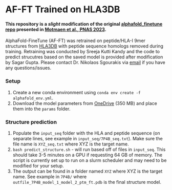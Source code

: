 # AF-FT Trained on HLA3DB

#### This repository is a _slight_ modification of the original [alphafold_finetune repo](https://github.com/phbradley/alphafold_finetune) presented in [Motmaen et al., PNAS 2023](https://doi.org/10.1073/pnas.2216697120). 

AlphaFold-FineTune (AF-FT) was retrained on peptide/HLA-I 9mer structures from [HLA3DB](https://hla3db.research.chop.edu/) with peptide sequence homologs removed during training. Retraining was conducted by Sreeja Kutti Kandy and the code to predict strucutres based on the saved model is provided after modification by Sagar Gupta. Please contact Dr. Nikolaos Sgourakis via [email](mailto:sgourakisn@chop.edu) if you have any questions/issues.

### Setup
1. Create a new conda environment using `conda env create -f alphafold_env.yml`.
2. Download the model parameters from [OneDrive](https://1drv.ms/u/s!AiO4ndFz-lft5FTz1SKFgfI-f4Cx?e=BPt1QX) (350 MB) and place them into the `params` folder.

### Structure prediction

1. Populate the `input_seq` folder with the HLA and peptide sequence (on separate lines, see example in `input_seq/7P4B_seq.txt`). Make sure the file name is `XYZ_seq.txt` where XYZ is the target name.
2. `bash predict_structure.sh` - will run based off of files in `input_seq`. This should take 3-5 minutes on a GPU if requesting 64 GB of memory. The script is currently set up to run on a slurm scheduler and may need to be modified for your setup.
3. The output can be found in a folder named `XYZ` where XYZ is the target name. See example in `7P4B/` where `outfile_7P4B_model_1_model_2_ptm_ft.pdb` is the final structure model.
